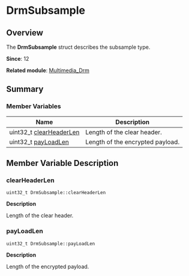 # DrmSubsample


## Overview

The **DrmSubsample** struct describes the subsample type.

**Since**: 12

**Related module**: [Multimedia_Drm](_multimedia___drm.md)


## Summary


### Member Variables

| Name| Description| 
| -------- | -------- |
| uint32_t [clearHeaderLen](#clearheaderlen) | Length of the clear header. | 
| uint32_t [payLoadLen](#payloadlen) | Length of the encrypted payload. | 


## Member Variable Description


### clearHeaderLen

```
uint32_t DrmSubsample::clearHeaderLen
```
**Description**

Length of the clear header.


### payLoadLen

```
uint32_t DrmSubsample::payLoadLen
```
**Description**

Length of the encrypted payload.
